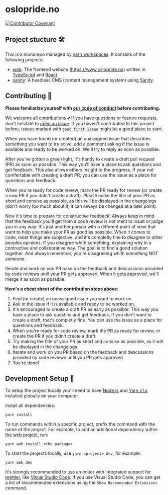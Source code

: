 # oslopride.no

[![Contributor Covenant](https://img.shields.io/badge/Contributor%20Covenant-v2.0%20adopted-ff69b4.svg)](code_of_conduct.md)

## Project stucture 🛠

This is a monorepo managed by [yarn workspaces](https://yarnpkg.com/lang/en/docs/workspaces/). It consists of the following projects:

* [web](https://github.com/oslopride/oslopride.no/tree/master/web): The frontend website (https://www.oslopride.no) written in [TypeScript](https://www.typescriptlang.org) and [React](https://reactjs.org).
* [sanity](https://github.com/oslopride/oslopride.no/tree/master/sanity): A headless CMS (content management system) using [Sanity](https://www.sanity.io).

## Contributing 🤝

**Please familiarize yourself with [our code of conduct](https://www.notion.so/Code-of-Conduct-ca45bbd8081e40498f50969588802d94) before contributing.**

We welcome all contributions 💕 If you have questions or feature requests, don't hesitate to [open an issue](https://github.com/oslopride/oslopride.no/issues/new/choose). If you haven't contributed to this project before, issues marked with [`good first issue`](https://github.com/oslopride/oslopride.no/issues?q=is%3Aopen+is%3Aissue+label%3A%22good+first+issue%22) might be a good place to start.

When you have found (or created) an unassigned issue that describes something you want to try solve, add a comment asking if the issue is available and ready to be worked on. We'll try to reply as soon as possible.

After you've gotten a green light, it's handy to create a draft pull request (PR) as soon as possible. This way you'll have a place to ask questions and get feedback. This also allows others insight to the progress. If your not comfertable with creating a draft PR, you can use the issue as a place for questions and feedback.

When you're ready for code review, mark the PR ready for review (or create a new PR if you didn't create a draft). Please make the title of your PR as short and consise as possible, as this will be displayed in the changelogs (don't worry too much about it, it can always be changed at a later point).

Now it's time to prepare for constructive feedback! Always keep in mind that the feedback you'll get from a code review is not ment to insult or judge you in any way. It's just another person with a different point of view that want to help you make your PR as good as possible. When it comes to code, most things are subjective, and it's completly fine to disagree to other peoples opinions. If you disagree whith something, explaining why in a contructive and collaborative way. The goal is to find a good solution together. And always remember, you're disagreeing whith _something_ NOT _someone_.

Iterate and work on you PR base on the feedback and descussions provided by code reviews until your PR gets approved. When it gets approved, we'll merge it as soon as possible.

**Here's a cheat sheet of the contribution steps above:**

1. Find (or create) an unassigned issue you want to work on.
2. Ask in the issue if it is available and ready to be worked on.
3. It's encouraged to create a draft PR as early as possible. This way you have a place to ask questins and get feedback. If you don't want to create a draft, that's completly fine. You can use the issue as a place for questions and feedback.
4. When you're ready for code review, mark the PR as ready for review, or create the PR if you didn't create a draft.
5. Try making the title of your PR as short and consise as possible, as it will be displayed in the changelogs.
6. Iterate and work on you PR based on the feedback and descussions provided by code reviews until you PR gets approved.
7. You're done!

## Development Setup 🚀

To setup the project locally you'll need to have [Node.js](https://nodejs.org/en/) and [Yarn v1.x](https://classic.yarnpkg.com) installed globally on your computer.

Install all dependencies:

```
yarn install
```

To run commands within a specific project, prefix the command with the name of the project. For example, to add an additional dependency within [the web project](https://github.com/oslopride/oslopride.no/tree/master/web), run:

```
yarn web install <the package>
```

To start the projects locally, use `yarn <project> dev`, for example:

```
yarn web dev
```

It's strongly recommended to use an editor with integrated support for [prettier](https://prettier.io), like [Visual Studio Code](https://code.visualstudio.com). If you use Visual Studio Code, you can get a list of recommended extensions using the `Show Recommended Extensions` command.
